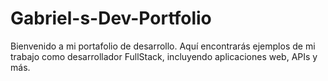 # Gabriel-s-Dev-Portfolio
Bienvenido a mi portafolio de desarrollo. Aquí encontrarás ejemplos de mi trabajo como desarrollador FullStack, incluyendo aplicaciones web, APIs y más.
